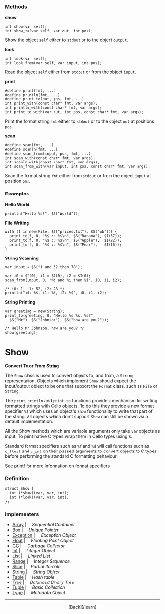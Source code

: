   <div class="row">
  <div class="col-xs-6 col-md-6">

### Methods

__show__

    int show(var self);
    int show_to(var self, var out, int pos);

Show the object `self` either to `stdout` or to the object `output`.

__look__

    int look(var self);
    int look_from(var self, var input, int pos);

Read the object `self` either from `stdout` or from the object `input`.

__print__

    #define print(fmt, ...)
    #define println(fmt, ...)
    #define print_to(out, pos, fmt, ...)
    int print_with(const char* fmt, var args);
    int println_with(const char* fmt, var args);
    int print_to_with(var out, int pos, const char* fmt, var args);

Print the format string `fmt` either to `stdout` or to the object `out` at positions `pos`.

__scan__

    #define scan(fmt, ...)
    #define scanln(fmt, ...)
    #define scan_from(input, pos, fmt, ...)
    int scan_with(const char* fmt, var args);
    int scanln_with(const char* fmt, var args);
    int scan_from_with(var input, int pos, const char* fmt, var args);

Scan the format string `fmt` either from `stdout` or from the object `input` at position `pos`.

### Examples

__Hello World__

    println("Hello %s!", $S("World"));
    

__File Writing__

    with (f in new(File, $S("prices.txt"), $S("wb"))) {
      print_to(f, 0, "%$ :: %$\n", $S("Banana"), $I(57));
      print_to(f, 0, "%$ :: %$\n", $S("Apple"),  $I(22));
      print_to(f, 0, "%$ :: %$\n", $S("Pear"),   $I(16));
    }
    

__String Scanning__

    var input = $S("1 and 52 then 78");
    
    var i0 = $I(0), i1 = $I(0), i2 = $I(0);
    scan_from(input, 0, "%i and %i then %i", i0, i1, i2);
    
    /* i0: 1, i1: 52, i2: 78 */
    println("i0: %$, i1: %$, i2: %$", i0, i1, i2);
    

__String Printing__

    var greeting = new(String);
    print_to(greeting, 0, "Hello %s %s, %s?", 
      $S("Mr"), $S("Johnson"), $S("how are you?"));
    
    /* Hello Mr Johnson, how are you? */
    show(greeting);
    



  </div>
  <div class="col-xs-6 col-md-6">

# Show
__Convert To or From String__

The `Show` class is used to convert objects to, and from, a `String` representation. Objects which implement `Show` should expect the input/output object to be one that support the `Format` class, such as `File` or `String`.

The `print`, `println` and `print_to` functions provide a mechanism for writing formatted strings with Cello objects. To do this they provide a new format specifier `%$` which uses an object's `Show` functionality to write that part of the string. All objects which don't support `Show` can still be shown via a default implementation.

All the Show methods which are variable arguments only take `var` objects as input. To print native C types wrap them in Cello types using `$`.

Standard format specifiers such as `%f` and `%d` will call functions such as `c_float` and `c_int` on their passed arguments to convert objects to C types before performing the standard C formatting behaviour.

See [printf](http://www.cplusplus.com/reference/cstdio/printf/) for more information on format specifiers.

### Definition

    struct Show {
      int (*show)(var, var, int);
      int (*look)(var, var, int);
    };
    

### Implementers

* <span class="docitem">[Array](/learn/array)</span> | &nbsp; &nbsp;   _Sequential Container_
* <span class="docitem">[Box](/learn/box)</span> | &nbsp; &nbsp;   _Unique Pointer_
* <span class="docitem">[Exception](/learn/exception)</span> | &nbsp; &nbsp;   _Exception Object_
* <span class="docitem">[Float](/learn/float)</span> | &nbsp; &nbsp;   _Floating Point Object_
* <span class="docitem">[GC](/learn/gc)</span> | &nbsp; &nbsp;   _Garbage Collector_
* <span class="docitem">[Int](/learn/int)</span> | &nbsp; &nbsp;   _Integer Object_
* <span class="docitem">[List](/learn/list)</span> | &nbsp; &nbsp;   _Linked List_
* <span class="docitem">[Range](/learn/range)</span> | &nbsp; &nbsp;   _Integer Sequence_
* <span class="docitem">[Slice](/learn/slice)</span> | &nbsp; &nbsp;   _Partial Iterable_
* <span class="docitem">[String](/learn/string)</span> | &nbsp; &nbsp;   _String Object_
* <span class="docitem">[Table](/learn/table)</span> | &nbsp; &nbsp;   _Hash table_
* <span class="docitem">[Tree](/learn/tree)</span> | &nbsp; &nbsp;   _Balanced Binary Tree_
* <span class="docitem">[Tuple](/learn/tuple)</span> | &nbsp; &nbsp;   _Basic Collection_
* <span class="docitem">[Type](/learn/type)</span> | &nbsp; &nbsp;   _Metadata Object_

* * *

  <p style="text-align:center;">
[Back](/learn)
  </p>

  </div>
  </div>
